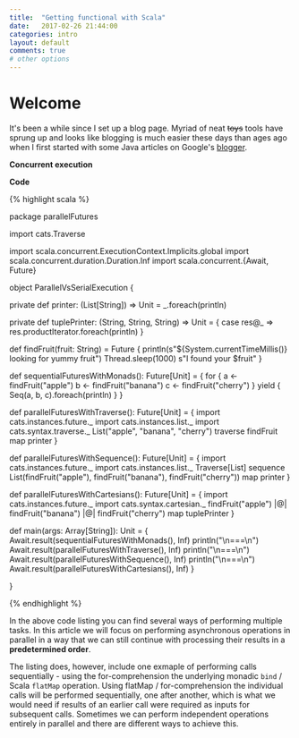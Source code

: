 ```yaml
---
title:  "Getting functional with Scala"
date:   2017-02-26 21:44:00
categories: intro
layout: default
comments: true
# other options
---
```


# Welcome
It's been a while since I set up a blog page. Myriad of neat ~~toys~~ tools have sprung up and looks like blogging is much easier these days than ages ago when I first started with some Java articles on Google's [blogger](http://it-demystified.blogspot.co.uk/).



**Concurrent execution**



**Code**

{% highlight scala %}

package parallelFutures

import cats.Traverse

import scala.concurrent.ExecutionContext.Implicits.global
import scala.concurrent.duration.Duration.Inf
import scala.concurrent.{Await, Future}

object ParallelVsSerialExecution {

  private def printer: (List[String]) => Unit = _.foreach(println)

  private def tuplePrinter: (String, String, String) => Unit = {
    case res@_ => res.productIterator.foreach(println)
  }

  def findFruit(fruit: String) = Future {
    println(s"${System.currentTimeMillis()} looking for yummy fruit")
    Thread.sleep(1000)
    s"I found your $fruit"
  }

  def sequentialFuturesWithMonads(): Future[Unit] = {
    for {
      a <- findFruit("apple")
      b <- findFruit("banana")
      c <- findFruit("cherry")
    } yield {
      Seq(a, b, c).foreach(println)
    }
  }

  def parallelFuturesWithTraverse(): Future[Unit] = {
    import cats.instances.future._
    import cats.instances.list._
    import cats.syntax.traverse._
    List("apple", "banana", "cherry") traverse findFruit map printer
  }

  def parallelFuturesWithSequence(): Future[Unit] = {
    import cats.instances.future._
    import cats.instances.list._
    Traverse[List] sequence List(findFruit("apple"), findFruit("banana"), findFruit("cherry")) map printer
  }


  def parallelFuturesWithCartesians(): Future[Unit] = {
    import cats.instances.future._
    import cats.syntax.cartesian._
    findFruit("apple") |@| findFruit("banana") |@| findFruit("cherry") map tuplePrinter
  }

  def main(args: Array[String]): Unit = {
    Await.result(sequentialFuturesWithMonads(), Inf)
    println("\n===\n")
    Await.result(parallelFuturesWithTraverse(), Inf)
    println("\n===\n")
    Await.result(parallelFuturesWithSequence(), Inf)
    println("\n===\n")
    Await.result(parallelFuturesWithCartesians(), Inf)
  }

}

{% endhighlight %}


In the above code listing you can find several ways of performing multiple tasks.
In this article we will focus on performing asynchronous operations in parallel in a way that we can still continue with processing their results in a **predetermined order**.

The listing does, however, include one exmaple of performing calls sequentially - using the for-comprehension the underlying monadic `bind` / Scala `flatMap` operation. Using flatMap / for-comprehension the individual calls will be performed sequentially, one after another, which is what we would need if results of an earlier call were required as inputs for subsequent calls. Sometimes we can perform independent operations entirely in parallel and there are different ways to achieve this.

